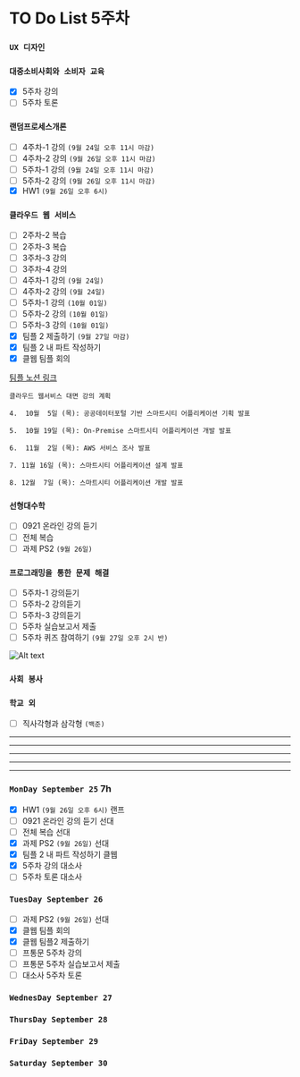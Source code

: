 # TO Do List 5주차

### `UX 디자인` 

### `대중소비사회와 소비자 교육`
- [X] 5주차 강의
- [ ] 5주차 토론

### `랜덤프로세스개론`
- [ ] 4주차-1 강의 `(9월 24일 오후 11시 마감)`
- [ ] 4주차-2 강의 `(9월 26일 오후 11시 마감)`
- [ ] 5주차-1 강의 `(9월 24일 오후 11시 마감)`
- [ ] 5주차-2 강의 `(9월 26일 오후 11시 마감)`
- [X] HW1 `(9월 26일 오후 6시)`

### `클라우드 웹 서비스`
- [ ] 2주차-2 복습
- [ ] 2주차-3 복습 
- [ ] 3주차-3 강의 
- [ ] 3주차-4 강의 
- [ ] 4주차-1 강의 `(9월 24일)`
- [ ] 4주차-2 강의 `(9월 24일)` 
- [ ] 5주차-1 강의 `(10월 01일)`
- [ ] 5주차-2 강의 `(10월 01일)` 
- [ ] 5주차-3 강의 `(10월 01일)` 
- [X] 팀플 2 제출하기 `(9월 27일 마감)`
- [x] 팀플 2 내 파트 작성하기
- [x] 클웹 팀플 회의

[팀플 노션 링크](https://www.notion.so/Cloud-Web-Service-Team-Project-cb7f98e2e37c43fd98b7937e0d5018c5)
```
클라우드 웹서비스 대면 강의 계획

4.  10월  5일 (목): 공공데이터포털 기반 스마트시티 어플리케이션 기획 발표

5.  10월 19일 (목): On-Premise 스마트시티 어플리케이션 개발 발표

6.  11월  2일 (목): AWS 서비스 조사 발표

7. 11월 16일 (목): 스마트시티 어플리케이션 설계 발표

8. 12월  7일 (목): 스마트시티 어플리케이션 개발 발표
```

### `선형대수학`
- [ ] 0921 온라인 강의 듣기
- [ ] 전체 복습
- [ ] 과제 PS2 `(9월 26일)`

### `프로그래밍을 통한 문제 해결`
- [ ] 5주차-1 강의듣기
- [ ] 5주차-2 강의듣기
- [ ] 5주차-3 강의듣기
- [ ] 5주차 실습보고서 제출
- [ ] 5주차 퀴즈 참여하기 `(9월 27일 오후 2시 반)`

![Alt text](%E1%84%91%E1%85%B3%E1%84%90%E1%85%A9%E1%86%BC%E1%84%86%E1%85%AE%E1%86%AB%E1%84%80%E1%85%A1%E1%86%BC%E1%84%8B%E1%85%B4%E1%84%80%E1%85%A8%E1%84%92%E1%85%AC%E1%86%A8%E1%84%89%E1%85%A5.png)

### `사회 봉사`

### `학교 외`
- [ ] 직사각형과 삼각형 `(백준)`

---
---
---
---
---

### `MonDay September 25` 7h
- [X] HW1 `(9월 26일 오후 6시)` 랜프
- [ ] 0921 온라인 강의 듣기     선대
- [ ] 전체 복습                선대
- [x] 과제 PS2 `(9월 26일)`     선대
- [x] 팀플 2 내 파트 작성하기       클웹
- [x] 5주차 강의            대소사
- [ ] 5주차 토론            대소사

### `TuesDay September 26` 
- [ ] 과제 PS2 `(9월 26일)`     선대
- [x] 클웹 팀플 회의
- [x] 클웹 팀플2 제출하기
- [ ] 프통문 5주차 강의
- [ ] 프통문 5주차 실습보고서 제출
- [ ] 대소사 5주차 토론

### `WednesDay September 27` 

### `ThursDay September 28` 

### `FriDay September 29`

### `Saturday September 30` 
